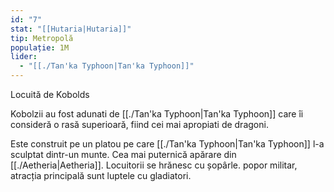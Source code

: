 ```yaml
---
id: "7"
stat: "[[Hutaria|Hutaria]]"
tip: Metropolă
populație: 1M
lider:
  - "[[./Tan'ka Typhoon|Tan'ka Typhoon]]"
---
```

Locuită de Kobolds

Kobolzii au fost adunati de [[./Tan'ka Typhoon|Tan'ka Typhoon]]  care îi consideră o rasă superioară, fiind cei mai apropiati de dragoni.

Este construit pe un platou pe care [[./Tan'ka Typhoon|Tan'ka Typhoon]]  l-a sculptat dintr-un munte. Cea mai puternică apărare din [[./Aetheria|Aetheria]].
Locuitorii se hrănesc cu șopârle. popor militar, atracția principală sunt luptele cu gladiatori. 


